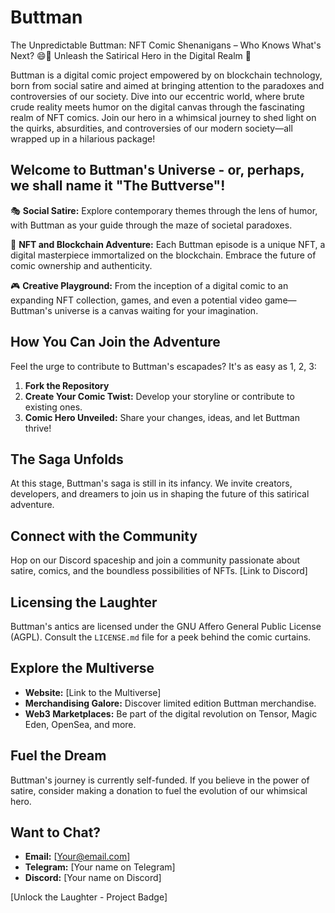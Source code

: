 # Buttman

The Unpredictable Buttman: NFT Comic Shenanigans – Who Knows What's Next? 😄🚀
Unleash the Satirical Hero in the Digital Realm 🚀

Buttman is a digital comic project empowered by on blockchain technology, born from social satire and aimed at bringing attention to the paradoxes and controversies of our society. Dive into our eccentric world, where brute crude reality meets humor on the digital canvas through the fascinating realm of NFT comics. Join our hero in a whimsical journey to shed light on the quirks, absurdities, and controversies of our modern society—all wrapped up in a hilarious package!

## Welcome to Buttman's Universe - or, perhaps,  we shall name it "The Buttverse"!

🎭 **Social Satire:** Explore contemporary themes through the lens of humor, with Buttman as your guide through the maze of societal paradoxes.

🚀 **NFT and Blockchain Adventure:** Each Buttman episode is a unique NFT, a digital masterpiece immortalized on the blockchain. Embrace the future of comic ownership and authenticity.

🎮 **Creative Playground:** From the inception of a digital comic to an expanding NFT collection, games, and even a potential video game—Buttman's universe is a canvas waiting for your imagination.

## How You Can Join the Adventure

Feel the urge to contribute to Buttman's escapades? It's as easy as 1, 2, 3:

1. **Fork the Repository**
2. **Create Your Comic Twist:** Develop your storyline or contribute to existing ones.
3. **Comic Hero Unveiled:** Share your changes, ideas, and let Buttman thrive!

## The Saga Unfolds

At this stage, Buttman's saga is still in its infancy. We invite creators, developers, and dreamers to join us in shaping the future of this satirical adventure.

## Connect with the Community

Hop on our Discord spaceship and join a community passionate about satire, comics, and the boundless possibilities of NFTs. [Link to Discord]

## Licensing the Laughter

Buttman's antics are licensed under the GNU Affero General Public License (AGPL). Consult the `LICENSE.md` file for a peek behind the comic curtains.

## Explore the Multiverse

- **Website:** [Link to the Multiverse]
- **Merchandising Galore:** Discover limited edition Buttman merchandise.
- **Web3 Marketplaces:** Be part of the digital revolution on Tensor, Magic Eden, OpenSea, and more.

## Fuel the Dream

Buttman's journey is currently self-funded. If you believe in the power of satire, consider making a donation to fuel the evolution of our whimsical hero.

## Want to Chat?

- **Email:** [Your@email.com]
- **Telegram:** [Your name on Telegram]
- **Discord:** [Your name on Discord]

[Unlock the Laughter - Project Badge]
